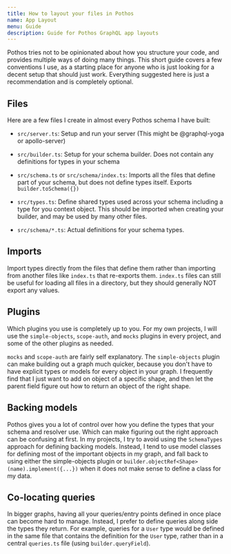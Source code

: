 ```yaml
---
title: How to layout your files in Pothos
name: App Layout
menu: Guide
description: Guide for Pothos GraphQL app layouts
---
```


Pothos tries not to be opinionated about how you structure your code, and provides multiple ways of
doing many things. This short guide covers a few conventions I use, as a starting place for anyone
who is just looking for a decent setup that should just work. Everything suggested here is just a
recommendation and is completely optional.

## Files

Here are a few files I create in almost every Pothos schema I have built:

- `src/server.ts`: Setup and run your server \(This might be @graphql-yoga or apollo-server\)

- `src/builder.ts`: Setup for your schema builder. Does not contain any definitions for types in
  your schema

- `src/schema.ts` or `src/schema/index.ts`: Imports all the files that define part of your schema,
  but does not define types itself. Exports `builder.toSchema({})`

- `src/types.ts`: Define shared types used across your schema including a type for you context
  object. This should be imported when creating your builder, and may be used by many other files.

- `src/schema/*.ts`: Actual definitions for your schema types.

## Imports

Import types directly from the files that define them rather than importing from another files like
`index.ts` that re-exports them. `index.ts` files can still be useful for loading all files in a
directory, but they should generally NOT export any values.

## Plugins

Which plugins you use is completely up to you. For my own projects, I will use the `simple-objects`,
`scope-auth`, and `mocks` plugins in every project, and some of the other plugins as needed.

`mocks` and `scope-auth` are fairly self explanatory. The `simple-objects` plugin can make building
out a graph much quicker, because you don't have to have explicit types or models for every object
in your graph. I frequently find that I just want to add on object of a specific shape, and then let
the parent field figure out how to return an object of the right shape.

## Backing models

Pothos gives you a lot of control over how you define the types that your schema and resolver use.
Which can make figuring out the right approach can be confusing at first. In my projects, I try to
avoid using the `SchemaTypes` approach for defining backing models. Instead, I tend to use model
classes for defining most of the important objects in my graph, and fall back to using either the
simple-objects plugin or `builder.objectRef<Shape>(name).implement({...})` when it does not make
sense to define a class for my data.

## Co-locating queries

In bigger graphs, having all your queries/entry points defined in once place can become hard to
manage. Instead, I prefer to define queries along side the types they return. For example, queries
for a `User` type would be defined in the same file that contains the definition for the `User`
type, rather than in a central `queries.ts` file \(using `builder.queryField`\).
